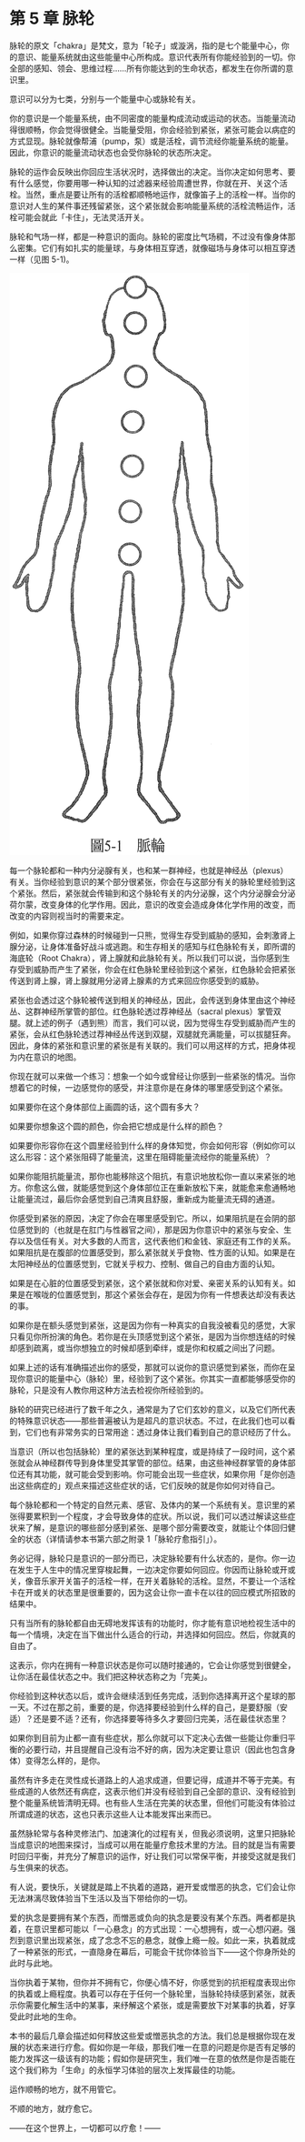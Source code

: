 # 第 5 章 脉轮

脉轮的原文「chakra」是梵文，意为「轮子」或漩涡，指的是七个能量中心，你的意识、能量系统就由这些能量中心所构成。意识代表所有你能经验到的一切。你全部的感知、领会、思维过程……所有你能达到的生命状态，都发生在你所谓的意识里。

意识可以分为七类，分别与一个能量中心或脉轮有关。

你的意识是一个能量系统，由不同密度的能量构成流动或运动的状态。当能量流动得很顺畅，你会觉得很健全。当能量受阻，你会经验到紧张，紧张可能会以病症的方式显现。脉轮就像帮浦（pump，泵）或是活栓，调节流经你能量系统的能量。因此，你意识的能量流动状态也会受你脉轮的状态所决定。

脉轮的运作会反映出你回应生活状况时，选择做出的决定。当你决定如何思考、要有什么感觉，你要用哪一种认知的过滤器来经验周遭世界，你就在开、关这个活栓。当然，重点是要让所有的活栓都顺畅地运作，就像笛子上的活栓一样。当你的意识对人生的某件事还残留紧张，这个紧张就会影响能量系统的活栓流畅运作，活栓可能会就此「卡住」，无法灵活开关。

脉轮和气场一样，都是一种意识的面向。脉轮的密度比气场稠，不过没有像身体那么密集。它们有如扎实的能量球，与身体相互穿透，就像磁场与身体可以相互穿透一样（见图 5-1)。

![img](5-1.png)

每一个脉轮都和一种内分泌腺有关，也和某一群神经，也就是神经丛（plexus）有关。当你经验到意识的某个部分很紧张，你会在与这部分有关的脉轮里经验到这个紧张。然后，紧张就会传输到和这个脉轮有关的内分泌腺，这个内分泌腺会分泌荷尔蒙，改变身体的化学作用。因此，意识的改变会造成身体化学作用的改变，而改变的内容则视当时的需要来定。

例如，如果你穿过森林的时候碰到一只熊，觉得生存受到威胁的感知，会刺激肾上腺分泌，让身体准备好战斗或逃跑。和生存相关的感知与红色脉轮有关，即所谓的海底轮（Root Chakra），肾上腺就和此脉轮有关。所以我们可以说，当你感到生存受到威胁而产生了紧张，你会在红色脉轮里经验到这个紧张，红色脉轮会把紧张传送到肾上腺，肾上腺就用分泌肾上腺素的方式来回应你感受到的威胁。

紧张也会透过这个脉轮被传送到相关的神经丛，因此，会传送到身体里由这个神经丛、这群神经所掌管的部位。红色脉轮透过荐神经丛（sacral plexus）掌管双腿。就上述的例子（遇到熊）而言，我们可以说，因为觉得生存受到威胁而产生的紧张，会从红色脉轮透过荐神经丛传送到双腿，双腿就充满能量，可以拔腿狂奔。因此，身体的紧张和意识里的紧张是有关联的。我们可以用这样的方式，把身体视为内在意识的地图。

你现在就可以来做一个练习：想象一个如今或曾经让你感到一些紧张的情况。当你想着它的时候，一边感觉你的感受，并注意你是在身体的哪里感受到这个紧张。

如果要你在这个身体部位上画圆的话，这个圆有多大？

如果要你想象这个圆的颜色，你会把它想成是什么样的颜色？

如果要你形容你在这个圆里经验到什么样的身体知觉，你会如何形容（例如你可以这么形容：这个紧张阻碍了能量流，这里在阻碍能量流经你的能量系统）？

如果你能阻抗能量流，那你也能移除这个阻抗，有意识地放松你一直以来紧张的地方。你愈这么做，就能感觉到这个身体部位正在重新放松下来，就能愈来愈通畅地让能量流过，最后你会感觉到自己清爽且舒服，重新成为能量流无碍的通道。

你感受到紧张的原因，决定了你会在哪里感受到它。所以，如果阻抗是在会阴的部位感觉到的（也就是在肛门与性器官之间），那是因为你意识中的紧张与安全、生存以及信任有关。对大多数的人而言，这代表他们和金钱、家庭还有工作的关系。如果阻抗是在腹部的位置感受到，那么紧张就关乎食物、性方面的认知。如果是在太阳神经丛的位置感觉到，它就关乎权力、控制、做自己的自由方面的认知。

如果是在心脏的位置感受到紧张，这个紧张就和你对爱、亲密关系的认知有关。如果是在喉咙的位置感觉到，那这个紧张会存在，是因为你有一件想表达却没有表达的事。

如果你是在额头感觉到紧张，这是因为你有一种真实的自我没被看见的感觉，大家只看见你所扮演的角色。若你是在头顶感觉到这个紧张，是因为当你想连结的时候却感到疏离，或当你想独立的时候却感到牵绊，或是你和权威之间出了问题。

如果上述的话有准确描述出你的感受，那就可以说你的意识感觉到紧张，而你在呈现你意识的能量中心（脉轮）里，经验到了这个紧张。你其实一直都能够感受你的脉轮，只是没有人教你用这种方法去检视你所经验到的。

脉轮的研究已经进行了数千年之久，通常是为了它们玄妙的意义，以及它们所代表的特殊意识状态——那些普遍被认为是超凡的意识状态。不过，在此我们也可以看到，它们也有非常务实的日常用途：透过身体让我们看到自己的意识经历了什么。


当意识（所以也包括脉轮）里的紧张达到某种程度，或是持续了一段时间，这个紧张就会从神经群传导到身体里受其掌管的部位。结果，由这些神经群掌管的身体部位还有其功能，就可能会受到影响。你可能会出现一些症状，如果你用「是你创造出这些病症的」观点来描述这些症状的话，它们反映的就是你如何对待自己。

每个脉轮都和一个特定的自然元素、感官、及体内的某一个系统有关。意识里的紧张得要累积到一个程度，才会导致身体的症状。所以说，我们可以透过解读这些症状来了解，是意识的哪些部分感到紧张、是哪个部分需要改变，就能让个体回归健全的状态（详情请参本书第六部之附录 1「脉轮疗愈指引」）。

务必记得，脉轮只是意识的一部分而已，决定脉轮要有什么状态的，是你。你一边在发生于人生中的情况里穿梭起舞，一边决定你要如何回应。你因而让脉轮或开或关，像音乐家开关笛子的活栓一样，在开关着脉轮的活栓。显然，不要让一个活栓卡在开或关的状态里是很重要的，因为这会让你一直卡在以往的回应模式所招致的结果中。

只有当所有的脉轮都自由无碍地发挥该有的功能时，你才能有意识地检视生活中的每一个情境，决定在当下做出什么适合的行动，并选择如何回应。然后，你就真的自由了。

这表示，你内在拥有一种意识状态是你可以随时接通的，它会让你感觉到很健全，让你活在最佳状态之中。我们把这种状态称之为「完美」。

你经验到这种状态以后，或许会继续活到任务完成，活到你选择离开这个星球的那一天。不过在那之前，重要的是，你选择要经验到什么样的自己，是要舒服（安适）？还是要不适？还有，你选择要等待多久才要回归完美，活在最佳状态里？

如果你到目前为止都一直有些症状，那么你就可以下定决心去做一些能让你重归平衡的必要行动，并且提醒自己没有治不好的病，因为决定要让意识（因此也包含身体）变得怎么样的，是你。

虽然有许多走在灵性成长道路上的人追求成道，但要记得，成道并不等于完美。有些成道的人依然还有病症，这表示他们并没有经验到自己全部的意识、没有经验到整个能量系统皆清明无碍。也有些人生活在完美的状态里，但他们可能没有体验过所谓成道的状态，这也只表示这些人让本能发挥出来而已。

虽然脉轮常与各种灵修法门、加速演化的过程有关，但我必须说明，这里只把脉轮当成意识的地图来探讨，当成可以用在能量疗愈技术里的方法。目的就是当有需要时回归平衡，并充分了解意识的运作，好让我们可以常保平衡，并接受这就是我们与生俱来的状态。

有人说，要快乐，关键就是踏上不执着的道路，避开爱或憎恶的执念，它们会让你无法淋漓尽致体验当下生活以及当下带给你的一切。

爱的执念是要拥有某个东西，而憎恶或负向的执念是要没有某个东西。两者都是执着，在意识里都可能以「一心悬念」的方式出现：一心想拥有，或一心想闪避。强烈到意识里出现紧张，成了念念不忘的悬念，就像上瘾一般。如此一来，执着就成了一种紧张的形式，一直隐身在幕后，可能会干扰你体验当下——这个你身所处的此时与此地。

当你执着于某物，但你并不拥有它，你便心情不好，你感觉到的抗拒程度表现出你的执着或上瘾程度。执着可以存在于任何一个脉轮里，当脉轮持续感到紧张，就表示你需要化解生活中的某事，来纾解这个紧张，或是需要放下对某事的执着，好享受此时此地的生命。

本书的最后几章会描述如何释放这些爱或憎恶执念的方法。我们总是根据你现在发展的状态来进行疗愈。假如你是一年级，那我们唯一在意的问题是你是否有足够的能力发挥这一级该有的功能；假如你是研究生，我们唯一在意的依然是你是否能在这个我们称为「生命」的永恒学习体验的层次上发挥最佳的功能。

运作顺畅的地方，就不用管它。

不顺的地方，就疗愈它。

——在这个世界上，一切都可以疗愈！——
